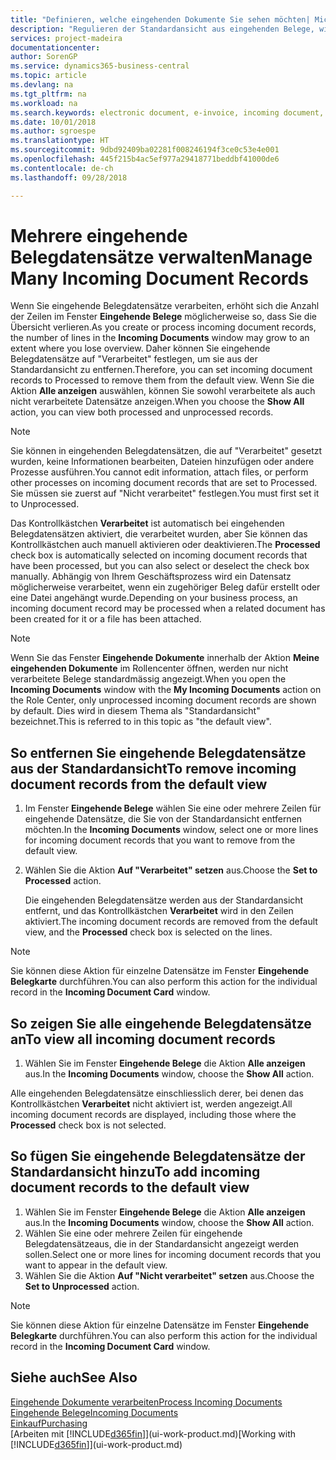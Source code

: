 ```yaml
---
title: "Definieren, welche eingehenden Dokumente Sie sehen möchten| Microsoft Docs"
description: "Regulieren der Standardansicht aus eingehenden Belege, wie Erechnungen, um die Übersicht verarbeiteten und nicht verarbeiteten Datensätzen zu verbessern."
services: project-madeira
documentationcenter: 
author: SorenGP
ms.service: dynamics365-business-central
ms.topic: article
ms.devlang: na
ms.tgt_pltfrm: na
ms.workload: na
ms.search.keywords: electronic document, e-invoice, incoming document, OCR, ecommerce, document exchange, import invoice
ms.date: 10/01/2018
ms.author: sgroespe
ms.translationtype: HT
ms.sourcegitcommit: 9dbd92409ba02281f008246194f3ce0c53e4e001
ms.openlocfilehash: 445f215b4ac5ef977a29418771beddbf41000de6
ms.contentlocale: de-ch
ms.lasthandoff: 09/28/2018

---
```

# <a name="manage-many-incoming-document-records"></a><span data-ttu-id="e2c2a-103">Mehrere eingehende Belegdatensätze verwalten</span><span class="sxs-lookup"><span data-stu-id="e2c2a-103">Manage Many Incoming Document Records</span></span>
<span data-ttu-id="e2c2a-104">Wenn Sie eingehende Belegdatensätze verarbeiten, erhöht sich die Anzahl der Zeilen im Fenster **Eingehende Belege** möglicherweise so, dass Sie die Übersicht verlieren.</span><span class="sxs-lookup"><span data-stu-id="e2c2a-104">As you create or process incoming document records, the number of lines in the **Incoming Documents** window may grow to an extent where you lose overview.</span></span> <span data-ttu-id="e2c2a-105">Daher können Sie eingehende Belegdatensätze auf "Verarbeitet" festlegen, um sie aus der Standardansicht zu entfernen.</span><span class="sxs-lookup"><span data-stu-id="e2c2a-105">Therefore, you can set incoming document records to Processed to remove them from the default view.</span></span> <span data-ttu-id="e2c2a-106">Wenn Sie die Aktion **Alle anzeigen** auswählen, können Sie sowohl verarbeitete als auch nicht verarbeitete Datensätze anzeigen.</span><span class="sxs-lookup"><span data-stu-id="e2c2a-106">When you choose the **Show All** action, you can view both processed and unprocessed records.</span></span>

> [!NOTE]  
>   <span data-ttu-id="e2c2a-107">Sie können in eingehenden Belegdatensätzen, die auf "Verarbeitet" gesetzt wurden, keine Informationen bearbeiten, Dateien hinzufügen oder andere Prozesse ausführen.</span><span class="sxs-lookup"><span data-stu-id="e2c2a-107">You cannot edit information, attach files, or perform other processes on incoming document records that are set to Processed.</span></span> <span data-ttu-id="e2c2a-108">Sie müssen sie zuerst auf "Nicht verarbeitet" festlegen.</span><span class="sxs-lookup"><span data-stu-id="e2c2a-108">You must first set it to Unprocessed.</span></span>

<span data-ttu-id="e2c2a-109">Das Kontrollkästchen **Verarbeitet** ist automatisch bei eingehenden Belegdatensätzen aktiviert, die verarbeitet wurden, aber Sie können das Kontrollkästchen auch manuell aktivieren oder deaktivieren.</span><span class="sxs-lookup"><span data-stu-id="e2c2a-109">The **Processed** check box is automatically selected on incoming document records that have been processed, but you can also select or deselect the check box manually.</span></span> <span data-ttu-id="e2c2a-110">Abhängig von Ihrem Geschäftsprozess wird ein Datensatz möglicherweise verarbeitet, wenn ein zugehöriger Beleg dafür erstellt oder eine Datei angehängt wurde.</span><span class="sxs-lookup"><span data-stu-id="e2c2a-110">Depending on your business process, an incoming document record may be processed when a related document has been created for it or a file has been attached.</span></span>

> [!NOTE]  
>   <span data-ttu-id="e2c2a-111">Wenn Sie das Fenster **Eingehende Dokumente** innerhalb der Aktion **Meine eingehenden Dokumente** im Rollencenter öffnen, werden nur nicht verarbeitete Belege standardmässig angezeigt.</span><span class="sxs-lookup"><span data-stu-id="e2c2a-111">When you open the **Incoming Documents** window with the **My Incoming Documents** action on the Role Center, only unprocessed incoming document records are shown by default.</span></span> <span data-ttu-id="e2c2a-112">Dies wird in diesem Thema als "Standardansicht" bezeichnet.</span><span class="sxs-lookup"><span data-stu-id="e2c2a-112">This is referred to in this topic as "the default view".</span></span>

## <a name="to-remove-incoming-document-records-from-the-default-view"></a><span data-ttu-id="e2c2a-113">So entfernen Sie eingehende Belegdatensätze aus der Standardansicht</span><span class="sxs-lookup"><span data-stu-id="e2c2a-113">To remove incoming document records from the default view</span></span>
1. <span data-ttu-id="e2c2a-114">Im Fenster **Eingehende Belege** wählen Sie eine oder mehrere Zeilen für eingehende Datensätze, die Sie von der Standardansicht entfernen möchten.</span><span class="sxs-lookup"><span data-stu-id="e2c2a-114">In the **Incoming Documents** window, select one or more lines for incoming document records that you want to remove from the default view.</span></span>
2. <span data-ttu-id="e2c2a-115">Wählen Sie die Aktion **Auf "Verarbeitet" setzen** aus.</span><span class="sxs-lookup"><span data-stu-id="e2c2a-115">Choose the **Set to Processed** action.</span></span>

    <span data-ttu-id="e2c2a-116">Die eingehenden Belegdatensätze werden aus der Standardansicht entfernt, und das Kontrollkästchen **Verarbeitet** wird in den Zeilen aktiviert.</span><span class="sxs-lookup"><span data-stu-id="e2c2a-116">The incoming document records are removed from the default view, and the **Processed** check box is selected on the lines.</span></span>

> [!NOTE]  
>   <span data-ttu-id="e2c2a-117">Sie können diese Aktion für einzelne Datensätze im Fenster **Eingehende Belegkarte** durchführen.</span><span class="sxs-lookup"><span data-stu-id="e2c2a-117">You can also perform this action for the individual record in the **Incoming Document Card** window.</span></span>

## <a name="to-view-all-incoming-document-records"></a><span data-ttu-id="e2c2a-118">So zeigen Sie alle eingehende Belegdatensätze an</span><span class="sxs-lookup"><span data-stu-id="e2c2a-118">To view all incoming document records</span></span>
1. <span data-ttu-id="e2c2a-119">Wählen Sie im Fenster **Eingehende Belege** die Aktion **Alle anzeigen** aus.</span><span class="sxs-lookup"><span data-stu-id="e2c2a-119">In the **Incoming Documents** window, choose the **Show All** action.</span></span>

<span data-ttu-id="e2c2a-120">Alle eingehenden Belegdatensätze einschliesslich derer, bei denen das Kontrollkästchen **Verarbeitet** nicht aktiviert ist, werden angezeigt.</span><span class="sxs-lookup"><span data-stu-id="e2c2a-120">All incoming document records are displayed, including those where the **Processed** check box is not selected.</span></span>

## <a name="to-add-incoming-document-records-to-the-default-view"></a><span data-ttu-id="e2c2a-121">So fügen Sie eingehende Belegdatensätze der Standardansicht hinzu</span><span class="sxs-lookup"><span data-stu-id="e2c2a-121">To add incoming document records to the default view</span></span>
1. <span data-ttu-id="e2c2a-122">Wählen Sie im Fenster **Eingehende Belege** die Aktion **Alle anzeigen** aus.</span><span class="sxs-lookup"><span data-stu-id="e2c2a-122">In the **Incoming Documents** window, choose the **Show All** action.</span></span>
2. <span data-ttu-id="e2c2a-123">Wählen Sie eine oder mehrere Zeilen für eingehende Belegdatensätzeaus, die in der Standardansicht angezeigt werden sollen.</span><span class="sxs-lookup"><span data-stu-id="e2c2a-123">Select one or more lines for incoming document records that you want to appear in the default view.</span></span>
3. <span data-ttu-id="e2c2a-124">Wählen Sie die Aktion **Auf "Nicht verarbeitet" setzen** aus.</span><span class="sxs-lookup"><span data-stu-id="e2c2a-124">Choose the **Set to Unprocessed** action.</span></span>  

> [!NOTE]  
>   <span data-ttu-id="e2c2a-125">Sie können diese Aktion für einzelne Datensätze im Fenster **Eingehende Belegkarte** durchführen.</span><span class="sxs-lookup"><span data-stu-id="e2c2a-125">You can also perform this action for the individual record in the **Incoming Document Card** window.</span></span>

## <a name="see-also"></a><span data-ttu-id="e2c2a-126">Siehe auch</span><span class="sxs-lookup"><span data-stu-id="e2c2a-126">See Also</span></span>
[<span data-ttu-id="e2c2a-127">Eingehende Dokumente verarbeiten</span><span class="sxs-lookup"><span data-stu-id="e2c2a-127">Process Incoming Documents</span></span>](across-process-income-documents.md)  
[<span data-ttu-id="e2c2a-128">Eingehende Belege</span><span class="sxs-lookup"><span data-stu-id="e2c2a-128">Incoming Documents</span></span>](across-income-documents.md)  
[<span data-ttu-id="e2c2a-129">Einkauf</span><span class="sxs-lookup"><span data-stu-id="e2c2a-129">Purchasing</span></span>](purchasing-manage-purchasing.md)  
<span data-ttu-id="e2c2a-130">[Arbeiten mit [!INCLUDE[d365fin](includes/d365fin_md.md)]](ui-work-product.md)</span><span class="sxs-lookup"><span data-stu-id="e2c2a-130">[Working with [!INCLUDE[d365fin](includes/d365fin_md.md)]](ui-work-product.md)</span></span>

